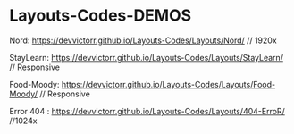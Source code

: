 # Layouts-Codes-DEMOS

Nord: https://devvictorr.github.io/Layouts-Codes/Layouts/Nord/   // 1920x


StayLearn:  https://devvictorr.github.io/Layouts-Codes/Layouts/StayLearn/    // Responsive


Food-Moody:  https://devvictorr.github.io/Layouts-Codes/Layouts/Food-Moody/  // Responsive


Error 404 : https://devvictorr.github.io/Layouts-Codes/Layouts/404-ErroR/    //1024x



